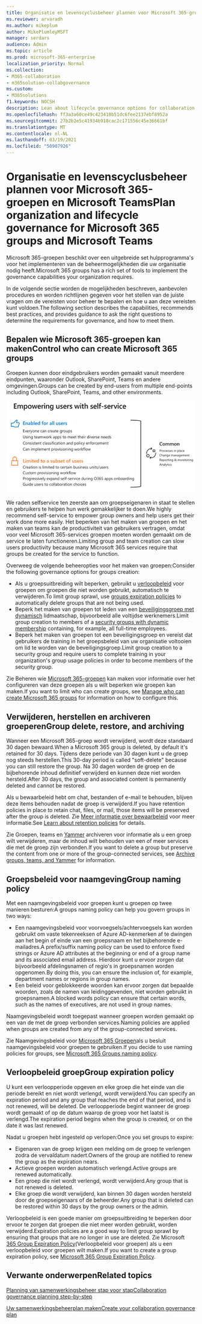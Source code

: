```yaml
---
title: Organisatie en levenscyclusbeheer plannen voor Microsoft 365-groepen en Microsoft Teams
ms.reviewer: arvaradh
ms.author: mikeplum
author: MikePlumleyMSFT
manager: serdars
audience: Admin
ms.topic: article
ms.prod: microsoft-365-enterprise
localization_priority: Normal
ms.collection:
- M365-collaboration
- m365solution-collabgovernance
ms.custom:
- M365solutions
f1.keywords: NOCSH
description: Lean about lifecycle governance options for collaboration tools in Microsoft 365
ms.openlocfilehash: ff3a3a60ce49c423410b51dc6fee2137ebf8952a
ms.sourcegitcommit: 27b2b2e5c41934b918cac2c171556c45e36661bf
ms.translationtype: MT
ms.contentlocale: nl-NL
ms.lasthandoff: 03/19/2021
ms.locfileid: "50907926"
---
```

# <a name="plan-organization-and-lifecycle-governance-for-microsoft-365-groups-and-microsoft-teams"></a><span data-ttu-id="58766-103">Organisatie en levenscyclusbeheer plannen voor Microsoft 365-groepen en Microsoft Teams</span><span class="sxs-lookup"><span data-stu-id="58766-103">Plan organization and lifecycle governance for Microsoft 365 groups and Microsoft Teams</span></span>

<span data-ttu-id="58766-104">Microsoft 365-groepen beschikt over een uitgebreide set hulpprogramma's voor het implementeren van de beheermogelijkheden die uw organisatie nodig heeft.</span><span class="sxs-lookup"><span data-stu-id="58766-104">Microsoft 365 groups has a rich set of tools to implement the governance capabilities your organization requires.</span></span> 

<span data-ttu-id="58766-105">In de volgende sectie worden de mogelijkheden beschreven, aanbevolen procedures en worden richtlijnen gegeven voor het stellen van de juiste vragen om de vereisten voor beheer te bepalen en hoe u aan deze vereisten kunt voldoen.</span><span class="sxs-lookup"><span data-stu-id="58766-105">The following section describes the capabilities, recommends best practices, and provides guidance to ask the right questions to determine the requirements for governance, and how to meet them.</span></span>

## <a name="control-who-can-create-microsoft-365-groups"></a><span data-ttu-id="58766-106">Bepalen wie Microsoft 365-groepen kan maken</span><span class="sxs-lookup"><span data-stu-id="58766-106">Control who can create Microsoft 365 groups</span></span>

<span data-ttu-id="58766-107">Groepen kunnen door eindgebruikers worden gemaakt vanuit meerdere eindpunten, waaronder Outlook, SharePoint, Teams en andere omgevingen.</span><span class="sxs-lookup"><span data-stu-id="58766-107">Groups can be created by end-users from multiple end-points including Outlook, SharePoint, Teams, and other environments.</span></span>

![afbeeldingssc](../media/04.png)

<span data-ttu-id="58766-109">We raden selfservice ten zeerste aan om groepseigenaren in staat te stellen en gebruikers te helpen hun werk gemakkelijker te doen.</span><span class="sxs-lookup"><span data-stu-id="58766-109">We highly recommend self-service to empower group owners and help users get their work done more easily.</span></span> <span data-ttu-id="58766-110">Het beperken van het maken van groepen en het maken van teams kan de productiviteit van gebruikers vertragen, omdat voor veel Microsoft 365-services groepen moeten worden gemaakt om de service te laten functioneren.</span><span class="sxs-lookup"><span data-stu-id="58766-110">Limiting group and team creation can slow users productivity because many Microsoft 365 services require that groups be created for the service to function.</span></span>

<span data-ttu-id="58766-111">Overweeg de volgende beheeropties voor het maken van groepen:</span><span class="sxs-lookup"><span data-stu-id="58766-111">Consider the following governance options for groups creation:</span></span>

- <span data-ttu-id="58766-112">Als u groepsuitbreiding wilt beperken, gebruikt u [verloopbeleid](microsoft-365-groups-expiration-policy.md) voor groepen om groepen die niet worden gebruikt, automatisch te verwijderen.</span><span class="sxs-lookup"><span data-stu-id="58766-112">To limit group sprawl, use [groups expiration policies](microsoft-365-groups-expiration-policy.md) to automatically delete groups that are not being used.</span></span>
- <span data-ttu-id="58766-113">Beperk het maken van groepen tot leden van een [beveiligingsgroep met dynamisch](/azure/active-directory/users-groups-roles/groups-create-rule) lidmaatschap, bijvoorbeeld alle voltijdse werknemers.</span><span class="sxs-lookup"><span data-stu-id="58766-113">Limit group creation to members of a [security groups with dynamic membership](/azure/active-directory/users-groups-roles/groups-create-rule) containing, for example, all full-time employees.</span></span>
- <span data-ttu-id="58766-114">Beperk het maken van groepen tot een beveiligingsgroep en vereist dat gebruikers de training in het groepsbeleid van uw organisatie voltooien om lid te worden van de beveiligingsgroep.</span><span class="sxs-lookup"><span data-stu-id="58766-114">Limit group creation to a security group and require users to complete training in your organization's group usage policies in order to become members of the security group.</span></span>

<span data-ttu-id="58766-115">Zie Beheren wie [Microsoft 365-groepen](manage-creation-of-groups.md) kan maken voor informatie over het configureren van deze groepen als u wilt beperken wie groepen kan maken.</span><span class="sxs-lookup"><span data-stu-id="58766-115">If you want to limit who can create groups, see [Manage who can create Microsoft 365 groups](manage-creation-of-groups.md) for information on how to configure this.</span></span>

## <a name="group-delete-restore-and-archiving"></a><span data-ttu-id="58766-116">Verwijderen, herstellen en archiveren groeperen</span><span class="sxs-lookup"><span data-stu-id="58766-116">Group delete, restore, and archiving</span></span>

<span data-ttu-id="58766-117">Wanneer een Microsoft 365-groep wordt verwijderd, wordt deze standaard 30 dagen bewaard.</span><span class="sxs-lookup"><span data-stu-id="58766-117">When a Microsoft 365 group is deleted, by default it's retained for 30 days.</span></span> <span data-ttu-id="58766-118">Tijdens deze periode van 30 dagen kunt u de groep nog steeds herstellen.</span><span class="sxs-lookup"><span data-stu-id="58766-118">This 30-day period is called "soft-delete" because you can still restore the group.</span></span> <span data-ttu-id="58766-119">Na 30 dagen worden de groep en de bijbehorende inhoud definitief verwijderd en kunnen deze niet worden hersteld.</span><span class="sxs-lookup"><span data-stu-id="58766-119">After 30 days, the group and associated content is permanently deleted and cannot be restored.</span></span>

<span data-ttu-id="58766-120">Als u bewaarbeleid hebt om chat, bestanden of e-mail te behouden, blijven deze items behouden nadat de groep is verwijderd.</span><span class="sxs-lookup"><span data-stu-id="58766-120">If you have retention policies in place to retain chat, files, or mail, those items will be preserved after the group is deleted.</span></span> <span data-ttu-id="58766-121">Zie [Meer informatie over bewaarbeleid](../compliance/retention.md) voor meer informatie.</span><span class="sxs-lookup"><span data-stu-id="58766-121">See [Learn about retention policies](../compliance/retention.md) for details.</span></span>

<span data-ttu-id="58766-122">Zie Groepen, teams en [Yammer](end-life-cycle-groups-teams-sites-yammer.md) archiveren voor informatie als u een groep wilt verwijderen, maar de inhoud wilt behouden van een of meer services die met de groep zijn verbonden.</span><span class="sxs-lookup"><span data-stu-id="58766-122">If you want to delete a group but preserve the content from one or more of the group-connected services, see [Archive groups, teams, and Yammer](end-life-cycle-groups-teams-sites-yammer.md) for information.</span></span>

## <a name="group-naming-policy"></a><span data-ttu-id="58766-123">Groepsbeleid voor naamgeving</span><span class="sxs-lookup"><span data-stu-id="58766-123">Group naming policy</span></span>

<span data-ttu-id="58766-124">Met een naamgevingsbeleid voor groepen kunt u groepen op twee manieren besturen:</span><span class="sxs-lookup"><span data-stu-id="58766-124">A groups naming policy can help you govern groups in two ways:</span></span>

- <span data-ttu-id="58766-125">Een naamgevingsbeleid voor voorvoegsels/achtervoegsels kan worden gebruikt om vaste tekenreeksen of Azure AD-kenmerken af te dwingen aan het begin of einde van een groepsnaam en het bijbehorende e-mailadres.</span><span class="sxs-lookup"><span data-stu-id="58766-125">A prefix/suffix naming policy can be used to enforce fixed strings or Azure AD attributes at the beginning or end of a group name and its associated email address.</span></span> <span data-ttu-id="58766-126">Hierdoor kunt u ervoor zorgen dat bijvoorbeeld afdelingsnamen of regio's in groepsnamen worden opgenomen.</span><span class="sxs-lookup"><span data-stu-id="58766-126">By doing this, you can ensure the inclusion of, for example, department names or regions in group names.</span></span>
- <span data-ttu-id="58766-127">Een beleid voor geblokkeerde woorden kan ervoor zorgen dat bepaalde woorden, zoals de namen van leidinggevenden, niet worden gebruikt in groepsnamen.</span><span class="sxs-lookup"><span data-stu-id="58766-127">A blocked words policy can ensure that certain words, such as the names of executives, are not used in group names.</span></span>

<span data-ttu-id="58766-128">Naamgevingsbeleid wordt toegepast wanneer groepen worden gemaakt op een van de met de groep verbonden services.</span><span class="sxs-lookup"><span data-stu-id="58766-128">Naming policies are applied when groups are created from any of the group-connected services.</span></span>

<span data-ttu-id="58766-129">Zie Naamgevingsbeleid voor [Microsoft 365 Groepen](groups-naming-policy.md)als u besluit naamgevingsbeleid voor groepen te gebruiken.</span><span class="sxs-lookup"><span data-stu-id="58766-129">If you decide to use naming policies for groups, see [Microsoft 365 Groups naming policy](groups-naming-policy.md).</span></span>

## <a name="group-expiration-policy"></a><span data-ttu-id="58766-130">Verloopbeleid groep</span><span class="sxs-lookup"><span data-stu-id="58766-130">Group expiration policy</span></span>

<span data-ttu-id="58766-131">U kunt een verloopperiode opgeven en elke groep die het einde van die periode bereikt en niet wordt verlengd, wordt verwijderd.</span><span class="sxs-lookup"><span data-stu-id="58766-131">You can specify an expiration period and any group that reaches the end of that period, and is not renewed, will be deleted.</span></span> <span data-ttu-id="58766-132">De verloopperiode begint wanneer de groep wordt gemaakt of op de datum waarop de groep voor het laatst is verlengd.</span><span class="sxs-lookup"><span data-stu-id="58766-132">The expiration period begins when the group is created, or on the date it was last renewed.</span></span>

<span data-ttu-id="58766-133">Nadat u groepen hebt ingesteld op verlopen:</span><span class="sxs-lookup"><span data-stu-id="58766-133">Once you set groups to expire:</span></span>
- <span data-ttu-id="58766-134">Eigenaren van de groep krijgen een melding om de groep te verlengen zodra de vervaldatum nadert.</span><span class="sxs-lookup"><span data-stu-id="58766-134">Owners of the group are notified to renew the group as the expiration nears.</span></span>
- <span data-ttu-id="58766-135">Actieve groepen worden automatisch verlengd.</span><span class="sxs-lookup"><span data-stu-id="58766-135">Active groups are renewed automatically.</span></span>
- <span data-ttu-id="58766-136">Een groep die niet wordt verlengd, wordt verwijderd.</span><span class="sxs-lookup"><span data-stu-id="58766-136">Any group that is not renewed is deleted.</span></span>
- <span data-ttu-id="58766-137">Elke groep die wordt verwijderd, kan binnen 30 dagen worden hersteld door de groepseigenaars of de beheerder.</span><span class="sxs-lookup"><span data-stu-id="58766-137">Any group that is deleted can be restored within 30 days by the group owners or the admin.</span></span>

<span data-ttu-id="58766-138">Verloopbeleid is een goede manier om groepsuitbreiding te beperken door ervoor te zorgen dat groepen die niet meer worden gebruikt, worden verwijderd.</span><span class="sxs-lookup"><span data-stu-id="58766-138">Expiration policies are a good way to limit group sprawl by ensuring that groups that are no longer in use are deleted.</span></span> <span data-ttu-id="58766-139">Zie Microsoft [365 Group Expiration Policy](microsoft-365-groups-expiration-policy.md)(Verloopbeleid voor groepen) als u een verloopbeleid voor groepen wilt maken.</span><span class="sxs-lookup"><span data-stu-id="58766-139">If you want to create a group expiration policy, see [Microsoft 365 Group Expiration Policy](microsoft-365-groups-expiration-policy.md).</span></span>

## <a name="related-topics"></a><span data-ttu-id="58766-140">Verwante onderwerpen</span><span class="sxs-lookup"><span data-stu-id="58766-140">Related topics</span></span>

[<span data-ttu-id="58766-141">Planning van samenwerkingsbeheer stap voor stap</span><span class="sxs-lookup"><span data-stu-id="58766-141">Collaboration governance planning step-by-step</span></span>](collaboration-governance-overview.md#collaboration-governance-planning-step-by-step)

[<span data-ttu-id="58766-142">Uw samenwerkingsbeheerplan maken</span><span class="sxs-lookup"><span data-stu-id="58766-142">Create your collaboration governance plan</span></span>](collaboration-governance-first.md)